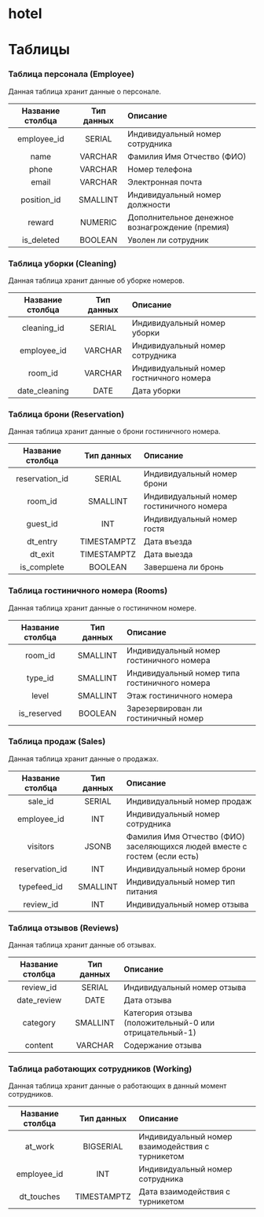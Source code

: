 # hotel



# Таблицы
### Таблица персонала (Employee)
Данная таблица хранит данные о персонале.  

| Название столбца | Тип данных | Описание                                        |
|:----------------:|:----------:|:------------------------------------------------|
|   employee_id    |   SERIAL   | Индивидуальный номер сотрудника                 |
|       name       |  VARCHAR   | Фамилия Имя Отчество (ФИО)                      |
|      phone       |  VARCHAR   | Номер телефона                                  |
|      email       |  VARCHAR   | Электронная почта                               |
|   position_id    |  SMALLINT  | Индивидуальный номер должности                  |
|      reward      |  NUMERIC   | Дополнительное денежное вознагрождение (премия) |
|    is_deleted    |  BOOLEAN   | Уволен ли сотрудник                             |

### Таблица уборки (Cleaning)
Данная таблица хранит данные об уборке номеров.  

| Название столбца | Тип данных | Описание                                |
|:----------------:|:----------:|:----------------------------------------|
|   cleaning_id    |   SERIAL   | Индивидуальный номер уборки             |
|   employee_id    |  VARCHAR   | Индивидуальный номер сотрудника         |
|     room_id      |  VARCHAR   | Индивидуальный номер гостничного номера |
|  date_cleaning   |    DATE    | Дата уборки                             |

### Таблица брони (Reservation)
Данная таблица хранит данные о брони гостиничного номера.  

| Название столбца | Тип данных  | Описание                                 |
|:----------------:|:-----------:|:-----------------------------------------|
|  reservation_id  |   SERIAL    | Индивидуальный номер брони               |
|     room_id      |  SMALLINT   | Индивидуальный номер гостиничного номера |
|     guest_id     |     INT     | Индивидуальный номер гостя               |
|     dt_entry     | TIMESTAMPTZ | Дата въезда                              |
|     dt_exit      | TIMESTAMPTZ | Дата выезда                              |
|   is_complete    |   BOOLEAN   | Завершена ли бронь                       |

### Таблица гостиничного номера (Rooms)
Данная таблица хранит данные о гостиничном номере.  

| Название столбца | Тип данных | Описание                                      |
|:----------------:|:----------:|:----------------------------------------------|
|     room_id      |  SMALLINT  | Индивидуальный номер гостиничного номера      |
|     type_id      |  SMALLINT  | Индивидуальный номер типа гостиничного номера |
|      level       |  SMALLINT  | Этаж гостиничного номера                      |
|   is_reserved    |  BOOLEAN   | Зарезервирован ли гостиничный номер           |

### Таблица продаж (Sales)
Данная таблица хранит данные о продажах.  

| Название столбца | Тип данных | Описание                                                                  |
|:----------------:|:----------:|:--------------------------------------------------------------------------|
|     sale_id      |   SERIAL   | Индивидуальный номер продаж                                               |
|   employee_id    |    INT     | Индивидуальный номер сотрудника                                           |
|     visitors     |   JSONB    | Фамилия Имя Отчество (ФИО) заселяющихся людей вместе с гостем (если есть) |
|  reservation_id  |    INT     | Индивидуальный номер брони                                                |
|   typefeed_id    |  SMALLINT  | Индивидуальный номер тип питания                                          |
|    review_id     |    INT     | Индивидуальный номер отзыва                                               |

### Таблица отзывов (Reviews)
Данная таблица хранит данные об отзывах.  

| Название столбца | Тип данных | Описание                                               |
|:----------------:|:----------:|:-------------------------------------------------------|
|    review_id     |   SERIAL   | Индивидуальный номер отзыва                            |
|   date_review    |    DATE    | Дата отзыва                                            |
|     category     |  SMALLINT  | Категория отзыва (положительный-0 или отрицательный-1) |
|     content      |  VARCHAR   | Содержание отзыва                                      |

### Таблица работающих сотрудников (Working)
Данная таблица хранит данные о работающих в данный момент сотрудников.  

| Название столбца | Тип данных  | Описание                                         |
|:----------------:|:-----------:|:-------------------------------------------------|
|     at_work      |  BIGSERIAL  | Индивидуальный номер взаимодействия с турникетом |
|   employee_id    |     INT     | Индивидуальный номер сотрудника                  |
|    dt_touches    | TIMESTAMPTZ | Дата взаимодействия с турникетом                 |